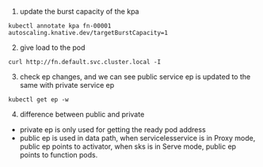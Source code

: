1. update the burst capacity of the kpa
```
kubectl annotate kpa fn-00001 autoscaling.knative.dev/targetBurstCapacity=1
```
2. give load to the pod
```
curl http://fn.default.svc.cluster.local -I
```
3. check ep changes, and we can see public service ep is updated to the same with private service ep
```
kubectl get ep -w
```
4. difference between public and private
- private ep is only used for getting the ready pod address
- public ep is used in data path, when servicelesservice is in Proxy mode, public ep points to activator, when sks is in Serve mode, public ep points to function pods.

